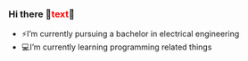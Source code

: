 ### Hi there 👋<span style="color: red;">text</span>👋 

- ⚡I’m currently pursuing a bachelor in electrical engineering   
- :computer:I’m currently learning programming related things
